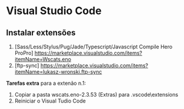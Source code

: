 # Visual Studio Code
## Instalar extensões
1. [Sass/Less/Stylus/Pug/Jade/Typescript/Javascript Compile Hero ProPro] https://marketplace.visualstudio.com/items?itemName=Wscats.eno 
2. [ftp-sync] https://marketplace.visualstudio.com/items?itemName=lukasz-wronski.ftp-sync 

**Tarefas extra** para a extenão n.1: 
1. Copiar a pasta wscats.eno-2.3.53 (Extras) para <HOME DIRECTORY>\.vscode\extensions
2. Reiniciar o Visual Tudio Code
